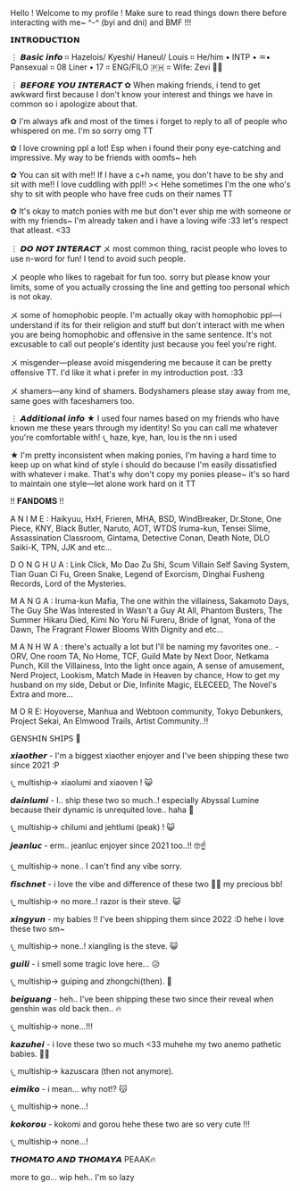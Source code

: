 Hello ! Welcome to my profile ! Make sure to read things down there before interacting with me~ ^-^ (byi and dni) and BMF !!!

𝗜𝗡𝗧𝗥𝗢𝗗𝗨𝗖𝗧𝗜𝗢𝗡

⋮    𝘽𝙖𝙨𝙞𝙘 𝙞𝙣𝙛𝙤
⌗ Hazelois/ Kyeshi/ Haneul/ Louis
⌗ He/him • INTP • ♒• Pansexual
⌗ 08 Liner • 17
⌗ ENG/FILO 🇵🇭
⌗ Wife: Zevi 🥹💓

⋮     𝘽𝙀𝙁𝙊𝙍𝙀 𝙔𝙊𝙐 𝙄𝙉𝙏𝙀𝙍𝘼𝘾𝙏
✿ When making friends, i tend to get awkward first because I don't know your interest and things we have in common so i apologize about that. 

✿ I'm always afk and most of the times i forget to reply to all of people who whispered on me. I'm so sorry omg TT

✿ I love crowning ppl a lot! Esp when i found their pony eye-catching and impressive. My way to be friends with oomfs~ heh 

✿ You can sit with me!! If I have a c+h name, you don't have to be shy and sit with me!! I love cuddling with ppl!! >< Hehe sometimes I'm the one who's shy to sit with people who have free cuds on their names TT

✿ It's okay to match ponies with me but don't ever ship me with someone or with my friends~ I'm already taken and i have a loving wife :33 let's respect that atleast. <33

⋮     𝘿𝙊 𝙉𝙊𝙏 𝙄𝙉𝙏𝙀𝙍𝘼𝘾𝙏
メ most common thing, racist people who loves to use n-word for fun! I tend to avoid such people.

メ people who likes to ragebait for fun too. sorry but please know your limits, some of you actually crossing the line and getting too personal which is not okay.

メ some of homophobic people. I'm actually okay with homophobic ppl—i understand if its for their religion and stuff but don't interact with me when you are being homophobic and offensive in the same sentence. It's not excusable to call out people's identity just because you feel you're right.

メ misgender—please avoid misgendering me because it can be pretty offensive TT. I'd like it what i prefer in my introduction post. :33

メ shamers—any kind of shamers. Bodyshamers please stay away from me, same goes with faceshamers too.

⋮    𝘼𝙙𝙙𝙞𝙩𝙞𝙤𝙣𝙖𝙡 𝙞𝙣𝙛𝙤 
★ I used four names based on my friends who have known me these years through my identity! So you can call me whatever you're comfortable with!
𐔌 haze, kye, han, lou is the nn i used

★ I'm pretty inconsistent when making ponies, I'm having a hard time to keep up on what kind of style i should do because I'm easily dissatisfied with whatever i make. That's why don't copy my ponies please~ it's so hard to maintain one style—let alone work hard on it TT


!!     𝐅𝐀𝐍𝐃𝐎𝐌𝐒     !!

A N I M E : Haikyuu, HxH, Frieren, MHA, BSD, WindBreaker, Dr.Stone, One Piece, KNY, Black Butler, Naruto, AOT, WTDS Iruma-kun, Tensei Slime, Assassination Classroom, Gintama, Detective Conan, Death Note, DLO Saiki-K, TPN, JJK and etc...

D O N G H U A : Link Click, Mo Dao Zu Shi, Scum Villain Self Saving System, Tian Guan Ci Fu, Green Snake, Legend of Exorcism, Dinghai Fusheng Records, Lord of the Mysteries.

M A N G A : Iruma-kun Mafia, The one within the villainess, Sakamoto Days, The Guy She Was Interested in Wasn't a Guy At All, Phantom Busters, The Summer Hikaru Died, Kimi No Yoru Ni Fureru, Bride of Ignat, Yona of the Dawn, The Fragrant Flower Blooms With Dignity and etc...

M A N H W A : there's actually a lot but I'll be naming my favorites one..
               - ORV, One room TA, No Home, TCF, Guild Mate by Next Door, Netkama Punch, Kill the Villainess, Into the light once again, A sense of amusement, Nerd Project, Lookism, Match Made in Heaven by chance, How to get my husband on my side, Debut or Die, Infinite Magic, ELECEED, The Novel's Extra and more...

M O R E: Hoyoverse, Manhua and Webtoon community, Tokyo Debunkers, Project Sekai, An Elmwood Trails, Artist Community..!!

𝖦𝖤𝖭𝖲𝖧𝖨𝖭 𝖲𝖧𝖨𝖯𝖲 💞

𝙭𝙞𝙖𝙤𝙩𝙝𝙚𝙧 - I'm a biggest xiaother enjoyer and I've been shipping these two since 2021 :P

𐔌 multiship-> xiaolumi and xiaoven ! 😺



𝙙𝙖𝙞𝙣𝙡𝙪𝙢𝙞 - I.. ship these two so much..! especially Abyssal Lumine because their dynamic is unrequited love.. haha 🥹

𐔌 multiship-> chilumi and jehtlumi (peak) ! 😺



𝙟𝙚𝙖𝙣𝙡𝙪𝙘 - erm.. jeanluc enjoyer since 2021 too..!! 🤓☝️ 

𐔌 multiship-> none.. I can't find any vibe sorry.



𝙛𝙞𝙨𝙘𝙝𝙣𝙚𝙩 - i love the vibe and difference of these two 🥹💞 my precious bb!

𐔌 multiship-> no more..! razor is their steve. 😺



𝙭𝙞𝙣𝙜𝙮𝙪𝙣 - my babies !! I've been shipping them since 2022 :D hehe i love these two sm~

𐔌 multiship-> none..! xiangling is the steve. 😺



𝙜𝙪𝙞𝙡𝙞 - i smell some tragic love here... 😥

𐔌 multiship-> guiping and zhongchi(then). 🥀



𝙗𝙚𝙞𝙜𝙪𝙖𝙣𝙜 - heh.. I've been shipping these two since their reveal when genshin was old back then.. 🔥

𐔌 multiship-> none...!!!



𝙠𝙖𝙯𝙪𝙝𝙚𝙞 - i love these two so much <33 muhehe my two anemo pathetic babies. 🥹💞

𐔌 multiship-> kazuscara (then not anymore).



𝙚𝙞𝙢𝙞𝙠𝙤 - i mean... why not!? 😽

𐔌 multiship-> none...!



𝙠𝙤𝙠𝙤𝙧𝙤𝙪 - kokomi and gorou hehe these two are so very cute !!!

𐔌 multiship-> none...!


𝙏𝙃𝙊𝙈𝘼𝙏𝙊 𝘼𝙉𝘿 𝙏𝙃𝙊𝙈𝘼𝙔𝘼 PEAAK🔥

more to go... wip heh.. I'm so lazy




